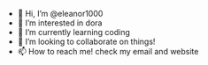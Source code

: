 - 👋 Hi, I’m @eleanor1000
- 👀 I’m interested in dora
- 🌱 I’m currently learning coding
- 💞️ I’m looking to collaborate on things!
- 📫 How to reach me! check my email and website

<!---
eleanor1000/eleanor1000 is a ✨ special ✨ repository because its `README.md` (this file) appears on your GitHub profile.
You can click the Preview link to take a look at your changes.
--->
